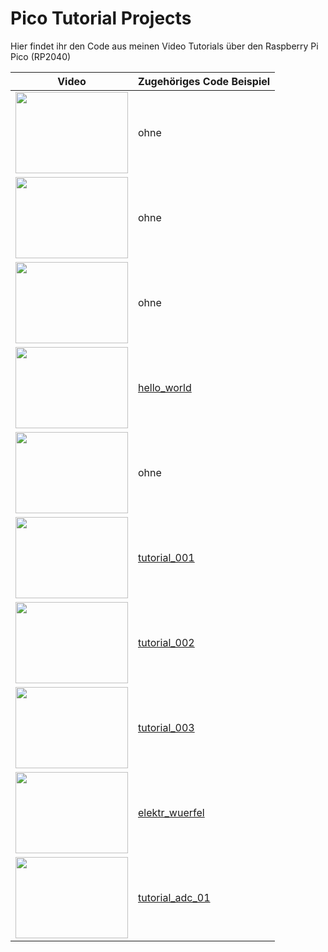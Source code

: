# Pico Tutorial Projects
Hier findet ihr den Code aus meinen Video Tutorials über den Raspberry Pi Pico (RP2040)

|Video|Zugehöriges Code Beispiel|
|---|---|
|[<img src="https://img.youtube.com/vi/Krq4fd8M79U/0.jpg" width="180" height="130">](https://www.youtube.com/watch?v=Krq4fd8M79U)|ohne|
|[<img src="https://img.youtube.com/vi/Cyo-i7R9KsM/0.jpg" width="180" height="130">](https://www.youtube.com/watch?v=Cyo-i7R9KsM)|ohne|
|[<img src="https://img.youtube.com/vi/H9BZLkpwuV4/0.jpg" width="180" height="130">](https://www.youtube.com/watch?v=H9BZLkpwuV4)|ohne|
|[<img src="https://img.youtube.com/vi/vvof0Rir8rY/0.jpg" width="180" height="130">](https://www.youtube.com/watch?v=vvof0Rir8rY)|[hello_world](https://github.com/ThKattanek/pico_tutorial_projects/tree/master/hello_world)|
|[<img src="https://img.youtube.com/vi/II6CcU18kTY/0.jpg" width="180" height="130">](https://www.youtube.com/watch?v=II6CcU18kTY)|ohne|
|[<img src="https://img.youtube.com/vi/41-aYeslmRs/0.jpg" width="180" height="130">](https://www.youtube.com/watch?v=41-aYeslmRs)|[tutorial_001](https://github.com/ThKattanek/pico_tutorial_projects/tree/master/tutorial_001)|
|[<img src="https://img.youtube.com/vi/X0U3dknkM2Y/0.jpg" width="180" height="130">](https://www.youtube.com/watch?v=X0U3dknkM2Y)|[tutorial_002](https://github.com/ThKattanek/pico_tutorial_projects/tree/master/tutorial_002)|
|[<img src="https://img.youtube.com/vi/PGsPR20CZrg/0.jpg" width="180" height="130">](https://www.youtube.com/watch?v=PGsPR20CZrg)|[tutorial_003](https://github.com/ThKattanek/pico_tutorial_projects/tree/master/tutorial_003)|
|[<img src="https://img.youtube.com/vi/vO8VbDQptYc/0.jpg" width="180" height="130">](https://www.youtube.com/watch?v=vO8VbDQptYc)|[elektr_wuerfel](https://github.com/ThKattanek/pico_tutorial_projects/tree/master/elektr_wuerfel)|
|[<img src="https://img.youtube.com/vi/ocW18kUqIzg/0.jpg" width="180" height="130">](https://www.youtube.com/watch?v=ocW18kUqIzg)|[tutorial_adc_01](https://github.com/ThKattanek/pico_tutorial_projects/tree/master/tutorial_adc_01)|
